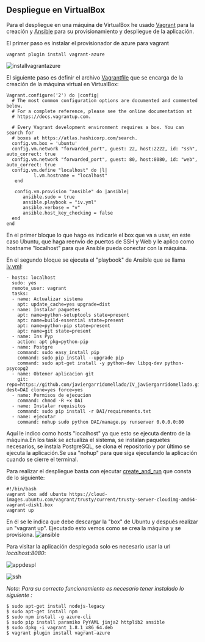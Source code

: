 ## Despliegue en VirtualBox

Para el despliegue en una máquina de VirtualBox he usado [Vagrant](https://www.vagrantup.com/) para la creación y [Ansible](http://www.ansible.com/) para su provisionamiento y despliegue de la aplicación.

El primer paso es instalar el provisionador de azure para vagrant
```
vagrant plugin install vagrant-azure
```

![installvagrantazure](http://i1045.photobucket.com/albums/b457/Francisco_Javier_G_M/installvagranazure_zpsad7pzrjg.png)


El siguiente paso es definir el archivo [Vagrantfile](https://github.com/javiergarridomellado/IV_javiergarridomellado/blob/master/VagrantLocal/Vagrantfile) que se encarga de la creación de la máquina virtual en VirtualBox:
```
Vagrant.configure('2') do |config|
  # The most common configuration options are documented and commented below.
  # For a complete reference, please see the online documentation at
  # https://docs.vagrantup.com.

  # Every Vagrant development environment requires a box. You can search for
  # boxes at https://atlas.hashicorp.com/search.
  config.vm.box = 'ubuntu'
  config.vm.network "forwarded_port", guest: 22, host:2222, id: "ssh", auto_correct: true
  config.vm.network "forwarded_port", guest: 80, host:8080, id: "web", auto_correct: true
  config.vm.define "localhost" do |l|
          l.vm.hostname = "localhost"
   end

   config.vm.provision "ansible" do |ansible|
      ansible.sudo = true
      ansible.playbook = "iv.yml"
      ansible.verbose = "v"
      ansible.host_key_checking = false
  end
end

```

En el primer bloque lo que hago es indicarle el box que va a usar, en este caso Ubuntu, que haga reenvio de puertos de SSH y Web y le aplico como hostname "localhost" para que Ansible pueda conectar con la máquina.

En el segundo bloque  se ejecuta el "playbook" de Ansible que se llama [iv.yml](https://github.com/javiergarridomellado/IV_javiergarridomellado/blob/master/VagrantLocal/iv.yml):
```
- hosts: localhost
  sudo: yes
  remote_user: vagrant
  tasks:
  - name: Actualizar sistema 
    apt: update_cache=yes upgrade=dist  
  - name: Instalar paquetes
    apt: name=python-setuptools state=present
    apt: name=build-essential state=present
    apt: name=python-pip state=present
    apt: name=git state=present
  - name: Ins Pyp
    action: apt pkg=python-pip
  - name: Postgre
    command: sudo easy_install pip
    command: sudo pip install --upgrade pip
    command: sudo apt-get install -y python-dev libpq-dev python-psycopg2
  - name: Obtener aplicacion git
    git: repo=https://github.com/javiergarridomellado/IV_javiergarridomellado.git  dest=DAI clone=yes force=yes
  - name: Permisos de ejecucion
    command: chmod -R +x DAI
  - name: Instalar requisitos
    command: sudo pip install -r DAI/requirements.txt
  - name: ejecutar
    command: nohup sudo python DAI/manage.py runserver 0.0.0.0:80
```

Aquí le indico como hosts "localhost" ya que esto se ejecuta dentro de la máquina.En los task se actualiza el sistema, se instalan paquetes necesarios, se instala PostgreSQL, se clona el repositorio y por último se ejecuta la aplicación.Se usa "nohup" para que siga ejecutando la aplicación cuando se cierre el terminal.

Para realizar el despliegue basta con ejecutar [create_and_run](https://github.com/javiergarridomellado/IV_javiergarridomellado/blob/master/VagrantLocal/create_and_run.sh) que consta de lo siguiente:
```
#!/bin/bash
vagrant box add ubuntu https://cloud-images.ubuntu.com/vagrant/trusty/current/trusty-server-cloudimg-amd64-vagrant-disk1.box
vagrant up
```
En él se le indica que debe descargar la "box" de Ubuntu y después realizar un "vagrant up". Ejecutado esto vemos como se crea la máquina y se provisiona. 
![ansible](http://i1045.photobucket.com/albums/b457/Francisco_Javier_G_M/vagrantupazure_zpscx7wl4dk.png)

Para visitar la aplicación desplegada solo es necesario usar la url *localhost:8080*:

![appdespl](http://i1045.photobucket.com/albums/b457/Francisco_Javier_G_M/vagrantlocalprac_zpsngaayexq.png)

![ssh](http://i1045.photobucket.com/albums/b457/Francisco_Javier_G_M/vagrantsshlocalprac_zpspgnpiqfp.png)


*Nota: Para su correcto funcionamiento es necesario tener instalado lo siguiente :*
```
$ sudo apt-get install nodejs-legacy
$ sudo apt-get install npm
$ sudo npm install -g azure-cli
$ sudo pip install paramiko PyYAML jinja2 httplib2 ansible
$ sudo dpkg -i vagrant_1.8.1_x86_64.deb
$ vagrant plugin install vagrant-azure
```


